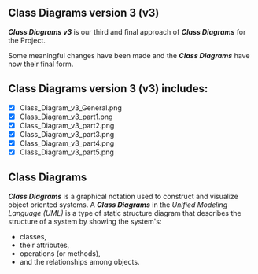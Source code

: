 ## Class Diagrams version 3 (v3)
**_Class Diagrams v3_** is our third and final approach of **_Class Diagrams_** for the Project.

Some meaningful changes have been made and the **_Class Diagrams_** have now their final form.

## Class Diagrams version 3 (v3) includes:
- [x] Class_Diagram_v3_General.png
- [x] Class_Diagram_v3_part1.png
- [x] Class_Diagram_v3_part2.png
- [x] Class_Diagram_v3_part3.png
- [x] Class_Diagram_v3_part4.png
- [x] Class_Diagram_v3_part5.png

## Class Diagrams
**_Class Diagrams_** is a graphical notation used to construct and visualize object oriented systems. 
A **_Class Diagrams_** in the _Unified Modeling Language (UML)_ is a type of static structure diagram that describes the structure of a system by showing the system's:

- classes,
- their attributes,
- operations (or methods),
- and the relationships among objects.




